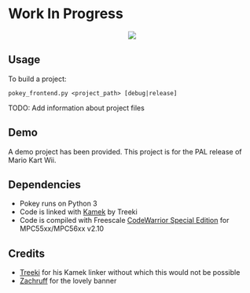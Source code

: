 # Work In Progress
<p align="center">
  <img src="https://github.com/riidefi/Pokey/blob/master/banner.png">
</p>

## Usage
To build a project:
```
pokey_frontend.py <project_path> [debug|release]
```
TODO: Add information about project files

## Demo
A demo project has been provided. This project is for the PAL release of Mario Kart Wii.

## Dependencies
- Pokey runs on Python 3
- Code is linked with <a href="https://github.com/Treeki/Kamek">Kamek</a> by Treeki
- Code is compiled with Freescale <a href="http://www.freescale.com/webapp/sps/site/overview.jsp?code=CW_SPECIALEDITIONS">
    CodeWarrior Special Edition</a> for MPC55xx/MPC56xx v2.10

## Credits
- <a href="https://github.com/Treeki">Treeki</a> for his Kamek linker without which this would not be possible
- <a href="https://twitter.com/Zachruff">Zachruff</a> for the lovely banner
